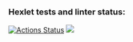 ### Hexlet tests and linter status:
[![Actions Status](https://github.com/YanaKramareva/php-project-lvl2/workflows/hexlet-check/badge.svg)](https://github.com/YanaKramareva/php-project-lvl2/actions)
<a href="https://asciinema.org/a/7OhWi5DrD4xMAhtOOUkWgO5wC" target="_blank"><img src="https://asciinema.org/a/7OhWi5DrD4xMAhtOOUkWgO5wC.svg" /></a>

